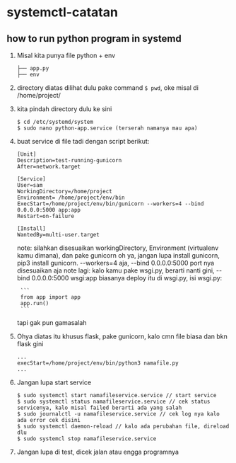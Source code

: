# systemctl-catatan

## how to run python program in systemd

1. Misal kita punya file python + env
    ```
    ├── app.py
    ├── env

    ```
2. directory diatas dilihat dulu pake command `$ pwd`, oke misal di /home/project/
3. kita pindah directory dulu ke sini
    ```
    $ cd /etc/systemd/system
    $ sudo nano python-app.service (terserah namanya mau apa)
    ```
4. buat service di file tadi dengan script berikut:
    ```
    [Unit]
    Description=test-running-gunicorn
    After=network.target

    [Service]
    User=sam
    WorkingDirectory=/home/project
    Environment= /home/project/env/bin
    ExecStart=/home/project/env/bin/gunicorn --workers=4 --bind 0.0.0.0:5000 app:app
    Restart=on-failure

    [Install]
    WantedBy=multi-user.target

    ```
    note: silahkan disesuaikan workingDirectory, Environment (virtualenv kamu dimana), dan pake gunicorn
    oh ya, jangan lupa install gunicorn, pip3 install gunicorn. --workers=4 aja, --bind 0.0.0.0:5000 port nya disesuaikan aja
    note lagi:
    kalo kamu pake wsgi.py, berarti nanti gini, --bind 0.0.0.0:5000 wsgi:app
    biasanya deploy itu di wsgi.py, isi wsgi.py:
    
        ```
        from app import app
        app.run()
        ```
    
    tapi gak pun gamasalah

5. Ohya diatas itu khusus flask, pake gunicorn, kalo cmn file biasa dan bkn flask gini
    ```
    ...
    execStart=/home/project/env/bin/python3 namafile.py
    ...
    ```

6. Jangan lupa start service
    ```
    $ sudo systemctl start namafileservice.service // start service
    $ sudo systemctl status namafileservice.service // cek status servicenya, kalo misal failed berarti ada yang salah
    $ sudo journalctl -u namafileservice.service // cek log nya kalo ada error cek disini
    $ sudo systemctl daemon-reload // kalo ada perubahan file, direload dlu 
    $ sudo systemcl stop namafileservice.service
    ```
7. Jangan lupa di test, dicek jalan atau engga programnya
